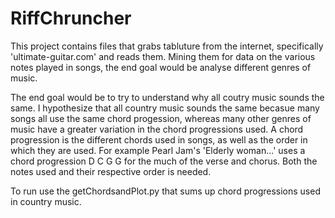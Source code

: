 # RiffChruncher

This project contains files that grabs tabluture from the internet, specifically 'ultimate-guitar.com' and reads them. 
Mining them for data on the various notes played in songs, the end goal would be analyse different genres of music. 

The end goal would be to try to understand why all coutry music sounds the same. I hypothesize that all country music sounds the same
becasue many songs all use the same chord progession, whereas many other genres of music have a greater variation in the chord 
progressions used.
A chord progression is the different chords used in songs, as well as the order in which they are used. For example Pearl Jam's 
'Elderly woman...' uses a chord progression D C G G for the much of the verse and chorus.
Both the notes used and their respective order is needed.

To run use the getChordsandPlot.py that sums up chord progressions used in country music.
